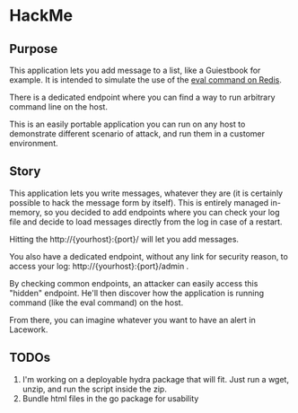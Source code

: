 # HackMe

## Purpose

This application lets you add message to a list, like a Guiestbook for example.
It is intended to simulate the use of the [eval command on Redis](https://redis.io/commands/eval).

There is a dedicated endpoint where you can find a way to run arbitrary command line on the host.

This is an easily portable application you can run on any host to demonstrate different scenario of attack, and run them in a customer environment.

## Story

This application lets you write messages, whatever they are (it is certainly possible to hack the message form by itself).
This is entirely managed in-memory, so you decided to add endpoints where you can check your log file and decide to load messages directly from the log in case of a restart.

Hitting the http://{yourhost}:{port}/ will let you add messages. 

You also have a dedicated endpoint, without any link for security reason, to access your log: http://{yourhost}:{port}/admin .

By checking common endpoints, an attacker can easily access this "hidden" endpoint. He'll then discover how the application is running command (like the eval command) on the host.

From there, you can imagine whatever you want to have an alert in Lacework.

## TODOs

1. I'm working on a deployable hydra package that will fit. Just run a wget, unzip, and run the script inside the zip.
2. Bundle html files in the go package for usability

